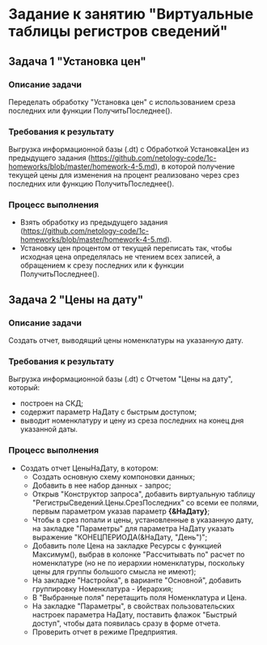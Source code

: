 # Задание к занятию "Виртуальные таблицы регистров сведений"

## Задача 1 "Установка цен"

### Описание задачи
Переделать обработку "Установка цен" с использованием среза последних или функции ПолучитьПоследнее().

### Требования к результату
Выгрузка информационной базы (.dt) с Обработкой УстановкаЦен из предыдущего задания (https://github.com/netology-code/1c-homeworks/blob/master/homework-4-5.md), в которой получение текущей цены для изменения на процент реализовано через срез последних или функцию ПолучитьПоследнее().

### Процесс выполнения
* Взять обработку из предыдущего задания (https://github.com/netology-code/1c-homeworks/blob/master/homework-4-5.md).
* Установку цен процентом от текущей переписать так, чтобы исходная цена определялась не чтением всех записей, а обращением к срезу последних или к функции ПолучитьПоследнее().

## Задача 2 "Цены на дату"

### Описание задачи

Создать отчет, выводящий цены номенклатуры на указанную дату.

### Требования к результату

Выгрузка информационной базы (.dt) с Отчетом "Цены на дату", который:
* построен на СКД;
* содержит параметр НаДату с быстрым доступом;
* выводит номенклатуру и цену из среза последних на конец дня указанной даты.

### Процесс выполнения

* Создать отчет ЦеныНаДату, в котором:
  * Создать основную схему компоновки данных;
  * Добавить в нее набор данных - запрос;
  * Открыв "Конструктор запроса", добавить виртуальную таблицу "РегистрыСведений.Цены.СрезПоследних" со всеми ее полями, первым параметром указав параметр **{&НаДату}**;
  * Чтобы в срез попали и цены, установленные в указанную дату, на закладке "Параметры" для параметра НаДату указать выражение "КОНЕЦПЕРИОДА(&НаДату, "День")";
  * Добавить поле Цена на закладке Ресурсы с функцией Максимум(), выбрав в колонке "Рассчитывать по" расчет по номенклатуре (но не по иерархии номенклатуры, поскольку цены для группы большого смысла не имеют);
  * На закладке "Настройка", в варианте "Основной", добавить группировку Номенклатура - Иерархия;
  * В "Выбранные поля" перетащить поля Номенклатура и Цена.
  * На закладке "Параметры", в свойствах пользовательских настроек параметра НаДату, поставить флажок "Быстрый доступ", чтобы дата появилась сразу в форме отчета.
  * Проверить отчет в режиме Предприятия.
